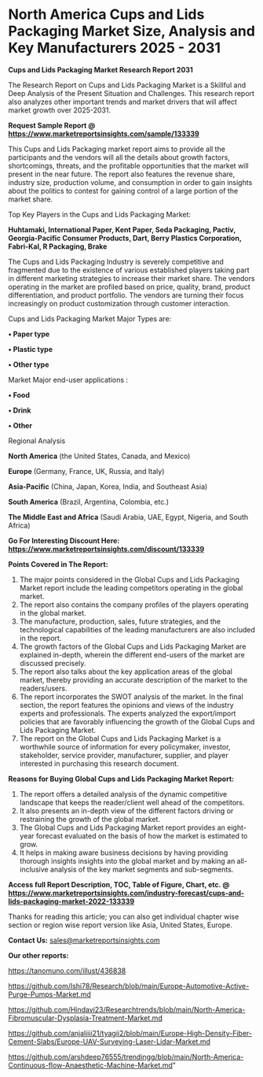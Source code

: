 # North America Cups and Lids Packaging Market Size, Analysis and Key Manufacturers 2025 - 2031

<strong>Cups and Lids Packaging Market Research Report 2031</strong>

The Research Report on Cups and Lids Packaging Market is a Skillful and Deep Analysis of the Present Situation and Challenges. This research report also analyzes other important trends and market drivers that will affect market growth over 2025-2031.

<strong>Request Sample Report @ <a href=https://www.marketreportsinsights.com/sample/133339>https://www.marketreportsinsights.com/sample/133339</a></strong>

This Cups and Lids Packaging market report aims to provide all the participants and the vendors will all the details about growth factors, shortcomings, threats, and the profitable opportunities that the market will present in the near future. The report also features the revenue share, industry size, production volume, and consumption in order to gain insights about the politics to contest for gaining control of a large portion of the market share.

Top Key Players in the Cups and Lids Packaging Market:

<strong>Huhtamaki, International Paper, Kent Paper, Seda Packaging, Pactiv, Georgia-Pacific Consumer Products, Dart, Berry Plastics Corporation, Fabri-Kal, R Packaging, Brake</strong>

The Cups and Lids Packaging Industry is severely competitive and fragmented due to the existence of various established players taking part in different marketing strategies to increase their market share. The vendors operating in the market are profiled based on price, quality, brand, product differentiation, and product portfolio. The vendors are turning their focus increasingly on product customization through customer interaction.

Cups and Lids Packaging Market Major Types are:

<strong>• Paper type

• Plastic type

• Other type</strong>

Market Major end-user applications :

<strong>• Food

• Drink

• Other</strong>

Regional Analysis

</u><strong><b>North America</b></strong> (the United States, Canada, and Mexico)

<strong><b>Europe </b></strong>(Germany, France, UK, Russia, and Italy)

<strong><b>Asia-Pacific</b></strong> (China, Japan, Korea, India, and Southeast Asia)

<strong><b>South America</b></strong> (Brazil, Argentina, Colombia, etc.)

<strong><b>The Middle East and Africa</b></strong> (Saudi Arabia, UAE, Egypt, Nigeria, and South Africa)

<strong>Go For Interesting Discount Here: <a href=https://www.marketreportsinsights.com/discount/133339>https://www.marketreportsinsights.com/discount/133339</a></strong>

<strong>Points Covered in The Report:</strong>
<ol>
  <li>The major points considered in the Global Cups and Lids Packaging Market report include the leading competitors operating in the global market.</li>
  <li>The report also contains the company profiles of the players operating in the global market.</li>
  <li>The manufacture, production, sales, future strategies, and the technological capabilities of the leading manufacturers are also included in the report.</li>
  <li>The growth factors of the Global Cups and Lids Packaging Market are explained in-depth, wherein the different end-users of the market are discussed precisely.</li>
  <li>The report also talks about the key application areas of the global market, thereby providing an accurate description of the market to the readers/users.</li>
  <li>The report incorporates the SWOT analysis of the market. In the final section, the report features the opinions and views of the industry experts and professionals. The experts analyzed the export/import policies that are favorably influencing the growth of the Global Cups and Lids Packaging Market.</li>
  <li>The report on the Global Cups and Lids Packaging Market is a worthwhile source of information for every policymaker, investor, stakeholder, service provider, manufacturer, supplier, and player interested in purchasing this research document.</li>
</ol>
<strong>Reasons for Buying Global Cups and Lids Packaging Market Report:</strong>

<ol>
  <li>The report offers a detailed analysis of the dynamic competitive landscape that keeps the reader/client well ahead of the competitors.</li>
  <li>It also presents an in-depth view of the different factors driving or restraining the growth of the global market.</li>
  <li>The Global Cups and Lids Packaging Market report provides an eight-year forecast evaluated on the basis of how the market is estimated to grow.</li>
  <li>It helps in making aware business decisions by having providing thorough insights insights into the global market and by making an all-inclusive analysis of the key market segments and sub-segments.</li>
</ol>
<strong>Access full Report Description, TOC, Table of Figure, Chart, etc. @ <a href=https://www.marketreportsinsights.com/industry-forecast/cups-and-lids-packaging-market-2022-133339>https://www.marketreportsinsights.com/industry-forecast/cups-and-lids-packaging-market-2022-133339</a></strong>


Thanks for reading this article; you can also get individual chapter wise section or region wise report version like Asia, United States, Europe.

<strong>Contact Us:</strong>
sales@marketreportsinsights.com

<strong>Our other reports:</strong>

<a href=https://tanomuno.com/illust/436838>https://tanomuno.com/illust/436838</a>

<a href=https://github.com/Ishi78/Research/blob/main/Europe-Automotive-Active-Purge-Pumps-Market.md>https://github.com/Ishi78/Research/blob/main/Europe-Automotive-Active-Purge-Pumps-Market.md</a>

<a href=https://github.com/Hindavi23/Researchtrends/blob/main/North-America-Fibromuscular-Dysplasia-Treatment-Market.md>https://github.com/Hindavi23/Researchtrends/blob/main/North-America-Fibromuscular-Dysplasia-Treatment-Market.md</a>

<a href=https://github.com/anjaliiii21/tyagii2/blob/main/Europe-High-Density-Fiber-Cement-Slabs/Europe-UAV-Surveying-Laser-Lidar-Market.md>https://github.com/anjaliiii21/tyagii2/blob/main/Europe-High-Density-Fiber-Cement-Slabs/Europe-UAV-Surveying-Laser-Lidar-Market.md</a>

<a href=https://github.com/arshdeep76555/trendingg/blob/main/North-America-Continuous-flow-Anaesthetic-Machine-Market.md>https://github.com/arshdeep76555/trendingg/blob/main/North-America-Continuous-flow-Anaesthetic-Machine-Market.md</a>"
